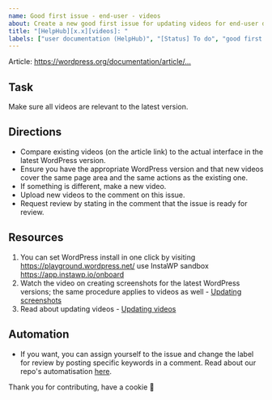 ```yaml
---
name: Good first issue - end-user - videos
about: Create a new good first issue for updating videos for end-user docs.
title: "[HelpHub][x.x][videos]: "
labels: ["user documentation (HelpHub)", "[Status] To do", "good first issue"]
---
```


Article:  <https://wordpress.org/documentation/article/...>

## Task

Make sure all videos are relevant to the latest version. 

## Directions
- Compare existing videos (on the article link) to the actual interface in the latest WordPress version.
- Ensure you have the appropriate WordPress version and that new videos cover the same page area and the same actions as the existing one.
- If something is different, make a new video.
- Upload new videos to the comment on this issue.
- Request review by stating in the comment that the issue is ready for review.

## Resources
1. You can set WordPress install in one click by visiting https://playground.wordpress.net/ use InstaWP sandbox https://app.instawp.io/onboard
2. Watch the video on creating screenshots for the latest WordPress versions; the same procedure applies to videos as well - [Updating screenshots](https://wordpress.tv/2022/03/04/update-screenshots-in-wordpress-documentation/)
3. Read about updating videos - [Updating videos](https://make.wordpress.org/docs/handbook/get-involved/getting-started-at-a-contributor-day/good-first-issues/#updating-videos)

## Automation
- If you want, you can assign yourself to the issue and change the label for review by posting specific keywords in a comment. Read about our repo's automatisation [here](https://make.wordpress.org/docs/handbook/github-repository-and-projects/documentation-issue-tracker/#label-issues).

Thank you for contributing, have a cookie :cookie: 
